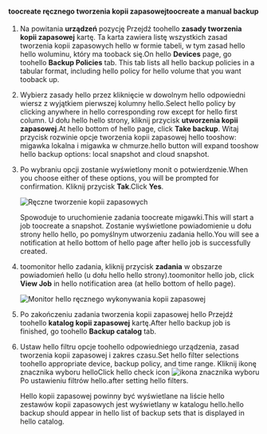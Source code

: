
<!--author=SharS last changed: 9/15/15-->


#### <a name="toocreate-a-manual-backup"></a><span data-ttu-id="9b0a3-101">toocreate ręcznego tworzenia kopii zapasowej</span><span class="sxs-lookup"><span data-stu-id="9b0a3-101">toocreate a manual backup</span></span>
1. <span data-ttu-id="9b0a3-102">Na powitania **urządzeń** pozycję Przejdź toohello **zasady tworzenia kopii zapasowej** kartę. Ta karta zawiera listę wszystkich zasad tworzenia kopii zapasowych hello w formie tabeli, w tym zasad hello hello woluminu, który ma tooback się.</span><span class="sxs-lookup"><span data-stu-id="9b0a3-102">On hello **Devices** page, go toohello **Backup Policies** tab. This tab lists all hello backup policies in a tabular format, including hello policy for hello volume that you want tooback up.</span></span>
2. <span data-ttu-id="9b0a3-103">Wybierz zasady hello przez kliknięcie w dowolnym hello odpowiedni wiersz z wyjątkiem pierwszej kolumny hello.</span><span class="sxs-lookup"><span data-stu-id="9b0a3-103">Select hello policy by clicking anywhere in hello corresponding row except for hello first column.</span></span> <span data-ttu-id="9b0a3-104">U dołu hello hello strony, kliknij przycisk **utworzenia kopii zapasowej**.</span><span class="sxs-lookup"><span data-stu-id="9b0a3-104">At hello bottom of hello page, click **Take backup**.</span></span> <span data-ttu-id="9b0a3-105">Witaj przycisk rozwinie opcje tworzenia kopii zapasowej hello tooshow: migawka lokalna i migawka w chmurze.</span><span class="sxs-lookup"><span data-stu-id="9b0a3-105">hello button will expand tooshow hello backup options: local snapshot and cloud snapshot.</span></span> 
3. <span data-ttu-id="9b0a3-106">Po wybraniu opcji zostanie wyświetlony monit o potwierdzenie.</span><span class="sxs-lookup"><span data-stu-id="9b0a3-106">When you choose either of these options, you will be prompted for confirmation.</span></span> <span data-ttu-id="9b0a3-107">Kliknij przycisk **Tak**.</span><span class="sxs-lookup"><span data-stu-id="9b0a3-107">Click **Yes**.</span></span> 
   
    ![Ręczne tworzenie kopii zapasowych](./media/storsimple-create-manual-backup/HCS_CreateManualBackup1-include.png)
   
    <span data-ttu-id="9b0a3-109">Spowoduje to uruchomienie zadania toocreate migawki.</span><span class="sxs-lookup"><span data-stu-id="9b0a3-109">This will start a job toocreate a snapshot.</span></span> <span data-ttu-id="9b0a3-110">Zostanie wyświetlone powiadomienie u dołu strony hello hello, po pomyślnym utworzeniu zadania hello.</span><span class="sxs-lookup"><span data-stu-id="9b0a3-110">You will see a notification at hello bottom of hello page after hello job is successfully created.</span></span>
4. <span data-ttu-id="9b0a3-111">toomonitor hello zadania, kliknij przycisk **zadania** w obszarze powiadomień hello (u dołu hello hello strony).</span><span class="sxs-lookup"><span data-stu-id="9b0a3-111">toomonitor hello job, click **View Job** in hello notification area (at hello bottom of hello page).</span></span> 
   
    ![Monitor hello ręcznego wykonywania kopii zapasowej](./media/storsimple-create-manual-backup/HCS_CreateManualBackup2-include.png)
5. <span data-ttu-id="9b0a3-113">Po zakończeniu zadania tworzenia kopii zapasowej hello Przejdź toohello **katalog kopii zapasowej** kartę.</span><span class="sxs-lookup"><span data-stu-id="9b0a3-113">After hello backup job is finished, go toohello **Backup catalog** tab.</span></span>
6. <span data-ttu-id="9b0a3-114">Ustaw hello filtru opcje toohello odpowiedniego urządzenia, zasad tworzenia kopii zapasowej i zakres czasu.</span><span class="sxs-lookup"><span data-stu-id="9b0a3-114">Set hello filter selections toohello appropriate device, backup policy, and time range.</span></span> <span data-ttu-id="9b0a3-115">Kliknij ikonę znacznika wyboru hello</span><span class="sxs-lookup"><span data-stu-id="9b0a3-115">Click hello check icon</span></span> ![ikona znacznika wyboru](./media/storsimple-create-manual-backup/HCS_CheckIcon-include.png) <span data-ttu-id="9b0a3-117">Po ustawieniu filtrów hello.</span><span class="sxs-lookup"><span data-stu-id="9b0a3-117">after setting hello filters.</span></span>
   
   <span data-ttu-id="9b0a3-118">Hello kopii zapasowej powinny być wyświetlane na liście hello zestawów kopii zapasowych jest wyświetlany w katalogu hello.</span><span class="sxs-lookup"><span data-stu-id="9b0a3-118">hello backup should appear in hello list of backup sets that is displayed in hello catalog.</span></span>

